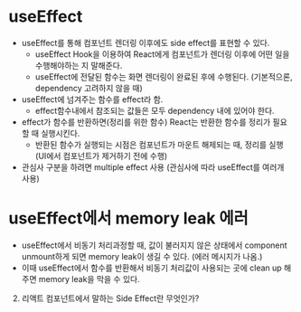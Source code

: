 # useEffect

  * useEffect를 통해 컴포넌트 렌더링 이후에도 side effect를 표현할 수 있다.
    * useEffect Hook을 이용하여 React에게 컴포넌트가 렌더링 이후에 어떤 일을 수행해야하는 지 말해준다.
    * useEffect에 전달된 함수는 화면 렌더링이 완료된 후에 수행된다. (기본적으론, dependency 고려하지 않을 때)
  * useEffect에 넘겨주는 함수를 effect라 함.
    * effect함수내에서 참조되는 값들은 모두 dependency 내에 있어야 한다.
  * effect가 함수를 반환하면(정리를 위한 함수) React는 반환한 함수를 정리가 필요할 때 실행시킨다. 
    * 반환된 함수가 실행되는 시점은 컴포넌트가 마운트 해제되는 때, 정리를 실행 (UI에서 컴포넌트가 제거하기 전에 수행)
  * 관심사 구분을 하려면 multiple effect 사용 (관심사에 따라 useEffect를 여러개 사용)

# useEffect에서 memory leak 에러

* useEffect에서 비동기 처리과정할 때, 값이 불러지지 않은 상태에서 component unmount하게 되면 memory leak이 생길 수 있다. (에러 메시지가 나옴.)
* 이때 useEffect에서 함수를 반환해서 비동기 처리값이 사용되는 곳에 clean up 해주면 memory leak을 막을 수 있다.

2. 리액트 컴포넌트에서 말하는 Side Effect란 무엇인가?
